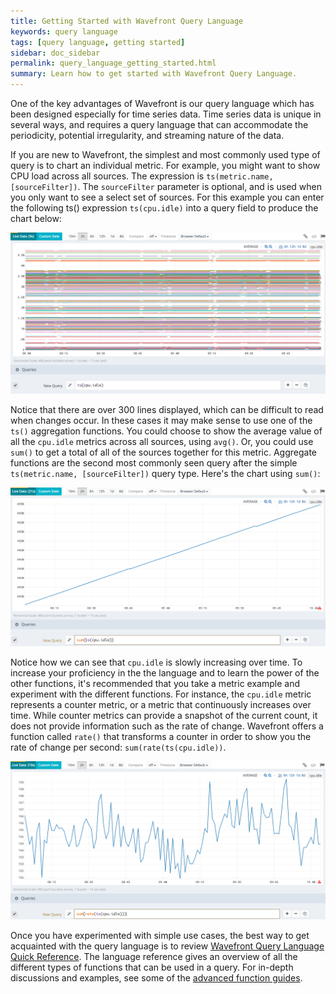 ```yaml
---
title: Getting Started with Wavefront Query Language
keywords: query language
tags: [query language, getting started]
sidebar: doc_sidebar
permalink: query_language_getting_started.html
summary: Learn how to get started with Wavefront Query Language.
---
```

One of the key advantages of Wavefront is our query language which has been designed especially for time series data.  Time series data is unique in several ways, and requires a query language that can accommodate the periodicity, potential irregularity, and streaming nature of the data.
 
If you are new to Wavefront, the simplest and most commonly used type of query is to chart an individual metric. For example, you might want to show CPU load across all sources.  The expression is `ts(metric.name, [sourceFilter])`.  The `sourceFilter` parameter is optional, and is used when you only want to see a select set of sources.  For this example you can enter the following ts() expression `ts(cpu.idle)` into a query field to produce the chart below:

![base query](images/base_query.png)

Notice that there are over 300 lines displayed, which can be difficult to read when changes occur.  In these cases it may make sense to use one of the `ts()` aggregation functions.  You could choose to show the average value of all the `cpu.idle` metrics across all sources, using `avg()`.  Or, you could use `sum()` to get a total of all of the sources together for this metric. Aggregate functions are the second most commonly seen query after the simple `ts(metric.name, [sourceFilter])` query type.  Here's the chart using `sum()`:

![summed query](images/summed.png)

Notice how we can see that `cpu.idle` is slowly increasing over time.  To increase your proficiency in the the language and to learn the power of the other functions, it's recommended that you take a metric example and experiment with the different functions.  For instance, the `cpu.idle` metric represents a counter metric, or a metric that continuously increases over time. While counter metrics can provide a snapshot of the current count, it does not provide information such as the rate of change. Wavefront offers a function called `rate()` that transforms a counter in order to show you the rate of change per second: `sum(rate(ts(cpu.idle))`.

![summed rate query](images/summed_rate.png)

Once you have experimented with simple use cases, the best way to get acquainted with the query language is to review [Wavefront Query Language Quick Reference](query_language_reference.html). The language reference gives an overview of all the different types of functions that can be used in a query. For in-depth discussions and examples, see some of the [advanced function guides](label_query%20language.html).

